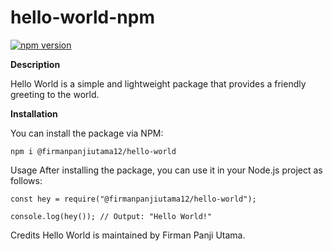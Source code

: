 ﻿# hello-world-npm

[![npm version](https://img.shields.io/npm/v/@firmanpanjiutama12/hello-world.svg)](https://www.npmjs.com/package/@firmanpanjiutama12/hello-world)

**Description**

Hello World is a simple and lightweight package that provides a friendly greeting to the world.

**Installation**

You can install the package via NPM:
```
npm i @firmanpanjiutama12/hello-world
```

Usage
After installing the package, you can use it in your Node.js project as follows:
```
const hey = require("@firmanpanjiutama12/hello-world");

console.log(hey()); // Output: "Hello World!"
```

Credits
Hello World is maintained by Firman Panji Utama.
